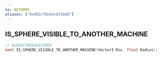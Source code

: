 ```yaml
---
ns: NETWORK
aliases: ["0xd82cf8e64c8729d8"]
---
```

## IS_SPHERE_VISIBLE_TO_ANOTHER_MACHINE

```c
// 0xD82CF8E64C8729D8
bool IS_SPHERE_VISIBLE_TO_ANOTHER_MACHINE(Vector3 Pos, float Radius);
```
